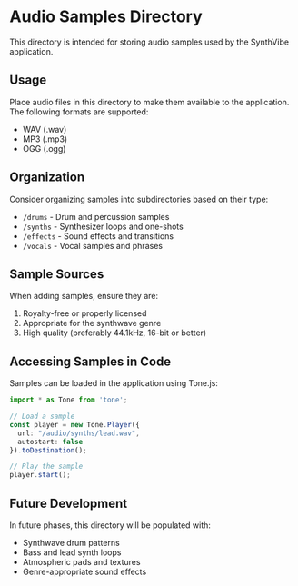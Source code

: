 # Audio Samples Directory

This directory is intended for storing audio samples used by the SynthVibe application.

## Usage

Place audio files in this directory to make them available to the application. The following formats are supported:

- WAV (.wav)
- MP3 (.mp3)
- OGG (.ogg)

## Organization

Consider organizing samples into subdirectories based on their type:

- `/drums` - Drum and percussion samples
- `/synths` - Synthesizer loops and one-shots
- `/effects` - Sound effects and transitions
- `/vocals` - Vocal samples and phrases

## Sample Sources

When adding samples, ensure they are:

1. Royalty-free or properly licensed
2. Appropriate for the synthwave genre
3. High quality (preferably 44.1kHz, 16-bit or better)

## Accessing Samples in Code

Samples can be loaded in the application using Tone.js:

```typescript
import * as Tone from 'tone';

// Load a sample
const player = new Tone.Player({
  url: "/audio/synths/lead.wav",
  autostart: false
}).toDestination();

// Play the sample
player.start();
```

## Future Development

In future phases, this directory will be populated with:

- Synthwave drum patterns
- Bass and lead synth loops
- Atmospheric pads and textures
- Genre-appropriate sound effects
